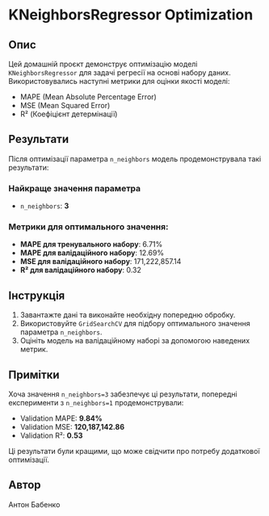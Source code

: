 
# KNeighborsRegressor Optimization

## Опис
Цей домашній проєкт демонструє оптимізацію моделі `KNeighborsRegressor` для задачі регресії на основі набору даних. Використовувались наступні метрики для оцінки якості моделі:
- MAPE (Mean Absolute Percentage Error)
- MSE (Mean Squared Error)
- R² (Коефіцієнт детермінації)

## Результати
Після оптимізації параметра `n_neighbors` модель продемонструвала такі результати:

### Найкраще значення параметра
- `n_neighbors`: **3**

### Метрики для оптимального значення:
- **MAPE для тренувального набору**: 6.71%
- **MAPE для валідаційного набору**: 12.69%
- **MSE для валідаційного набору**: 171,222,857.14
- **R² для валідаційного набору**: 0.32

## Інструкція
1. Завантажте дані та виконайте необхідну попередню обробку.
2. Використовуйте `GridSearchCV` для підбору оптимального значення параметра `n_neighbors`.
3. Оцініть модель на валідаційному наборі за допомогою наведених метрик.

## Примітки
Хоча значення `n_neighbors=3` забезпечує ці результати, попередні експерименти з `n_neighbors=1` продемонстрували:
- Validation MAPE: **9.84%**
- Validation MSE: **120,187,142.86**
- Validation R²: **0.53**

Ці результати були кращими, що може свідчити про потребу додаткової оптимізації.

## Автор
Антон Бабенко

